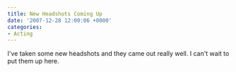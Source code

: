 ```yaml
---
title: New Headshots Coming Up
date: '2007-12-28 12:00:06 +0000'
categories:
- Acting
---
```

I've taken some new headshots and they came out really well.  I can't wait to
put them up here.
